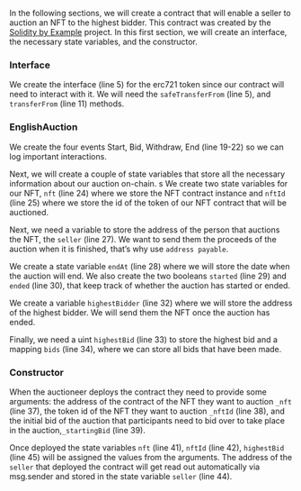 In the following sections, we will create a contract that will enable a seller to auction an NFT to the highest bidder. This contract was created by the <a href="https://solidity-by-example.org/app/english-auction/" target="_blank">Solidity by Example</a> project. In this first section, we will create an interface, the necessary state variables, and the constructor.

### Interface
We create the interface (line 5) for the erc721 token since our contract will need to interact with it. We will need the `safeTransferFrom` (line 5),  and` transferFrom` (line 11) methods.

### EnglishAuction
We create the four events Start, Bid, Withdraw, End (line 19-22) so we can log important interactions. 

Next, we will create a couple of state variables that store all the necessary information about our auction on-chain.
s
We create two state variables for our NFT, `nft` (line 24) where we store the NFT contract instance and `nftId` (line 25) where we store the id of the token of our NFT contract that will be auctioned.

Next, we need a variable to store the address of the person that auctions the NFT, the `seller` (line 27). 
We want to send them the proceeds of the auction when it is finished, that’s why use `address payable`.

We create a state variable `endAt` (line 28) where we will store the date when the auction will end.
We also create the two booleans `started` (line 29) and `ended` (line 30), that keep track of whether the auction has started or ended.

We create a variable `highestBidder` (line 32) where we will store the address of the highest bidder. We will send them the NFT once the auction has ended.

Finally, we need a uint `highestBid` (line 33) to store the highest bid and a mapping `bids` (line 34), where we can store all bids that have been made.

### Constructor
When the auctioneer deploys the contract they need to provide some arguments:
the address of the contract of the NFT they want to auction `_nft` (line 37), the token id of the NFT they want to auction `_nftId` (line 38), and the initial bid of the auction that participants need to bid over to take place in the auction,`_startingBid` (line 39).

Once deployed the state variables `nft` (line 41), `nftId` (line 42), `highestBid` (line 45) will be assigned the values from the arguments. The address of the `seller` that deployed the contract will get read out automatically via msg.sender and stored in the state variable `seller` (line 44).